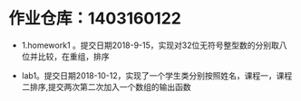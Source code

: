 # 作业仓库：1403160122

+ 1.homework1 。提交日期2018-9-15，实现对32位无符号整型数的分别取八位并比较，在重组，排序

+ lab1。提交日期2018-10-12，实现了一个学生类分别按照姓名，课程一，课程二排序,提交两次第二次加入一个数组的输出函数
